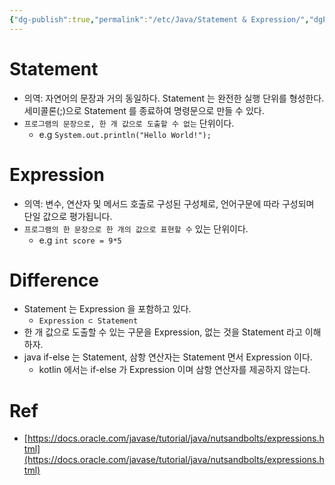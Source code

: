 ```yaml
---
{"dg-publish":true,"permalink":"/etc/Java/Statement & Expression/","dgPassFrontmatter":true}
---
```



# Statement
- 의역: 자연어의 문장과 거의 동일하다. Statement 는 완전한 실행 단위를 형성한다. 세미콜론(;)으로 Statement 를 종료하여 명령문으로 만들 수 있다.
- `프로그램의 문장으로, 한 개 값으로 도출할 수 없는` 단위이다.
	- e.g `System.out.println("Hello World!");`
# Expression
- 의역: 변수, 연산자 및 메서드 호출로 구성된 구성체로, 언어구문에 따라 구성되며 단일 값으로 평가됩니다.
- `프로그램의 한 문장으로 한 개의 값으로 표현할 수`  있는 단위이다.
	- e.g `int score = 9*5`
# **Difference**
- Statement 는 Expression 을 포함하고 있다.
	- `Expression ⊂ Statement`
- 한 개 값으로 도출할 수 있는 구문을 Expression, 없는 것을 Statement 라고 이해하자.
- java if-else 는 Statement, 삼항 연산자는 Statement 면서 Expression 이다.
	- kotlin 에서는 if-else 가 Expression 이며 삼항 연산자를 제공하지 않는다.
# Ref
- [https://docs.oracle.com/javase/tutorial/java/nutsandbolts/expressions.html](https://docs.oracle.com/javase/tutorial/java/nutsandbolts/expressions.html)
